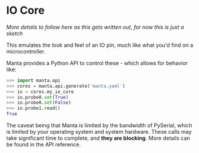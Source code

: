 # IO Core

_More details to follow here as this gets written out, for now this is just a sketch_

This emulates the look and feel of an IO pin, much like what you'd find on a microcontroller. 

Manta provides a Python API to control these - which allows for behavior like:

```python
>>> import manta.api
>>> cores = manta.api.generate('manta.yaml')
>>> io = cores.my_io_core
>>> io.probe0.set(True)
>>> io.probe0.set(False)
>>> io.probe1.read()
True
```

The caveat being that Manta is limited by the bandwidth of PySerial, which is limited by your operating system and system hardware. These calls may take significant time to complete, and __they are blocking__. More details can be found in the API reference.